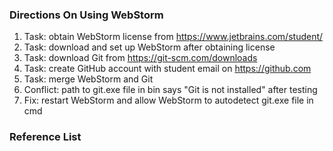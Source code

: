 ### Directions On Using WebStorm
1. Task: obtain WebStorm license from https://www.jetbrains.com/student/
2. Task: download and set up WebStorm after obtaining license
3. Task: download Git from https://git-scm.com/downloads
4. Task: create GitHub account with student email on https://github.com
5. Task: merge WebStorm and Git
6. Conflict: path to git.exe file in bin says "Git is not installed" after testing
7. Fix: restart WebStorm and allow WebStorm to autodetect git.exe file in cmd

### Reference List